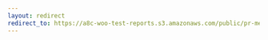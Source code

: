 ```yaml
---
layout: redirect
redirect_to: https://a8c-woo-test-reports.s3.amazonaws.com/public/pr-merge/43060/e2e/index.html
---
```

